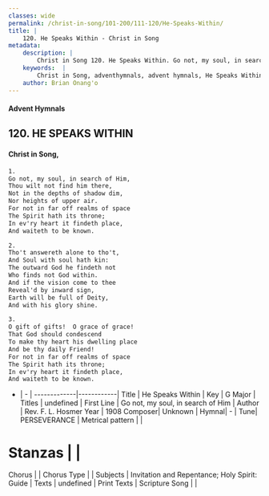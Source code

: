 ```yaml
---
classes: wide
permalink: /christ-in-song/101-200/111-120/He-Speaks-Within/
title: |
    120. He Speaks Within - Christ in Song
metadata:
    description: |
        Christ in Song 120. He Speaks Within. Go not, my soul, in search of Him, Thou wilt not find him there, Not in the depths of shadow dim, Nor heights of upper air. For not in far off realms of space The Spirit hath its throne; In ev'ry heart it findeth place, And waiteth to be known.
    keywords:  |
        Christ in Song, adventhymnals, advent hymnals, He Speaks Within, Go not, my soul, in search of Him. 
    author: Brian Onang'o
---
```


#### Advent Hymnals
## 120. HE SPEAKS WITHIN
####  Christ in Song,

```txt
1.
Go not, my soul, in search of Him,
Thou wilt not find him there,
Not in the depths of shadow dim,
Nor heights of upper air.
For not in far off realms of space
The Spirit hath its throne;
In ev'ry heart it findeth place,
And waiteth to be known.

2.
Tho't answereth alone to tho't,
And Soul with soul hath kin:
The outward God he findeth not
Who finds not God within.
And if the vision come to thee
Reveal'd by inward sign,
Earth will be full of Deity,
And with his glory shine.

3.
O gift of gifts!  O grace of grace!
That God should condescend
To make thy heart his dwelling place
And be thy daily Friend!
For not in far off realms of space
The Spirit hath its throne;
In ev'ry heart it findeth place,
And waiteth to be known.


```

- |   -  |
-------------|------------|
Title | He Speaks Within |
Key | G Major |
Titles | undefined |
First Line | Go not, my soul, in search of Him |
Author | Rev. F. L. Hosmer 
Year | 1908
Composer| Unknown |
Hymnal|  - |
Tune| PERSEVERANCE |
Metrical pattern | |
# Stanzas |  |
Chorus |  |
Chorus Type |  |
Subjects | Invitation and Repentance; Holy Spirit: Guide |
Texts | undefined |
Print Texts | 
Scripture Song |  |
    
